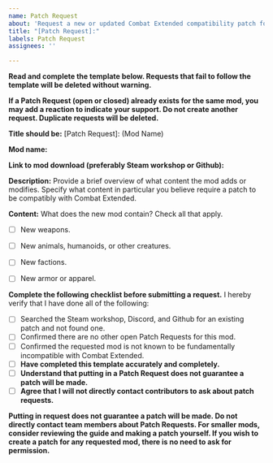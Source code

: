 ```yaml
---
name: Patch Request
about: 'Request a new or updated Combat Extended compatibility patch for a mod. '
title: "[Patch Request]:"
labels: Patch Request
assignees: ''

---
```


**Read and complete the template below. Requests that fail to follow the template will be deleted without warning.**

**If a Patch Request (open or closed) already exists for the same mod, you may add a reaction to indicate your support. Do not create another request. Duplicate requests will be deleted.**

**Title should be:** [Patch Request]: (Mod Name)

**Mod name:**

**Link to mod download (preferably Steam workshop or Github):**

**Description:**
Provide a brief overview of what content the mod adds or modifies. Specify what content in particular you believe require a patch to be compatibly with Combat Extended.

**Content:**
What does the new mod contain? Check all that apply.
- [ ] New weapons.
- [ ] New animals, humanoids, or other creatures.
- [ ] New factions.
- [ ] New armor or apparel.


**Complete the following checklist before submitting a request.**
I hereby verify that I have done all of the following:
- [ ] Searched the Steam workshop, Discord, and Github for an existing patch and not found one.
- [ ] Confirmed there are no other open Patch Requests for this mod.
- [ ] Confirmed the requested mod is not known to be fundamentally incompatible with Combat Extended.
- [ ] **Have completed this template accurately and completely.**
- [ ] **Understand that putting in a Patch Request does not guarantee a patch will be made.**
- [ ] **Agree that I will not directly contact contributors to ask about patch requests.**

**Putting in request does not guarantee a patch will be made. Do not directly contact team members about Patch Requests. For smaller mods, consider reviewing the guide and making a patch yourself. If you wish to create a patch for any requested mod, there is no need to ask for permission.**
